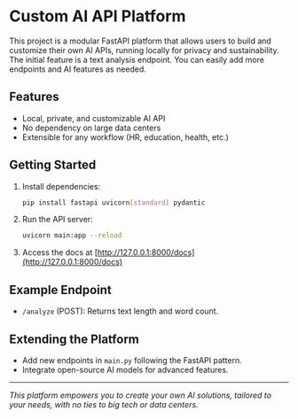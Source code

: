 # Custom AI API Platform

This project is a modular FastAPI platform that allows users to build and customize their own AI APIs, running locally for privacy and sustainability. The initial feature is a text analysis endpoint. You can easily add more endpoints and AI features as needed.

## Features
- Local, private, and customizable AI API
- No dependency on large data centers
- Extensible for any workflow (HR, education, health, etc.)

## Getting Started

1. Install dependencies:
   ```sh
   pip install fastapi uvicorn[standard] pydantic
   ```
2. Run the API server:
   ```sh
   uvicorn main:app --reload
   ```
3. Access the docs at [http://127.0.0.1:8000/docs](http://127.0.0.1:8000/docs)

## Example Endpoint
- `/analyze` (POST): Returns text length and word count.

## Extending the Platform
- Add new endpoints in `main.py` following the FastAPI pattern.
- Integrate open-source AI models for advanced features.

---

*This platform empowers you to create your own AI solutions, tailored to your needs, with no ties to big tech or data centers.*
